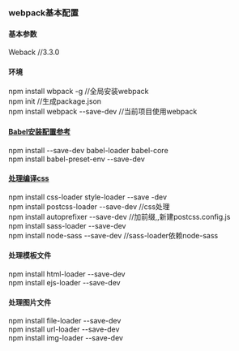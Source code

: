 ### webpack基本配置


#### 基本参数

Weback  //3.3.0

#### 环境

npm install wbpack -g    //全局安装webpack  
npm init  //生成package.json  
npm install webpack --save-dev  //当前项目使用webpack  

#### [Babel安装配置参考](http://babeljs.io/docs/setup/#installation)

npm install --save-dev babel-loader babel-core  
npm install babel-preset-env --save-dev  

#### [处理编译css](https://doc.webpack-china.org/loaders/css-loader/)  

npm install css-loader style-loader --save -dev  
npm install postcss-loader --save-dev   //css处理  
npm install autoprefixer --save-dev   //加前缀,,新建postcss.config.js   
npm install sass-loader --save-dev   
npm install node-sass --save-dev //sass-loader依赖node-sass   

#### 处理模板文件

npm install html-loader --save-dev  
npm install ejs-loader --save-dev  

#### 处理图片文件

npm install file-loader --save-dev  
npm install url-loader --save-dev  
npm install img-loader --save-dev
